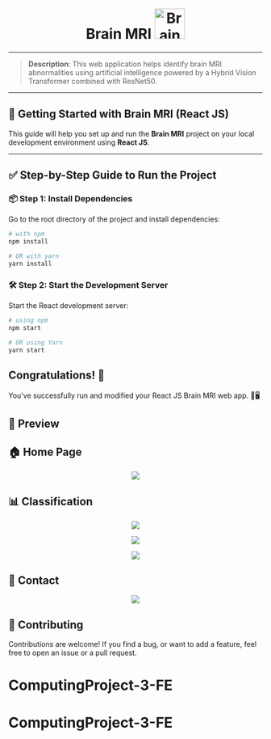 <h1 align="center">
  Brain MRI
  <img src="https://github.com/user-attachments/assets/7a3acb92-413a-42dd-b9e5-55a59dc6bd60" alt="Brain MRI Logo" width="60" />
</h1>

---

> **Description**: This web application helps identify brain MRI abnormalities using artificial intelligence powered by a Hybrid Vision Transformer combined with ResNet50.

---

## 🚀 Getting Started with Brain MRI (React JS)

This guide will help you set up and run the **Brain MRI** project on your local development environment using **React JS**.

---

## ✅ Step-by-Step Guide to Run the Project

### 📦 Step 1: Install Dependencies

Go to the root directory of the project and install dependencies:

```bash
# with npm
npm install

# OR with yarn
yarn install
```

### 🛠️ Step 2: Start the Development Server

Start the React development server:

```bash
# using npm
npm start

# OR using Yarn
yarn start
```

## Congratulations! :tada:

You've successfully run and modified your React JS Brain MRI web app. 🧠🖥️


## 🚀 Preview

<h2>🏠 Home Page</h2>
<p align="center">
  <img src="https://github.com/user-attachments/assets/a776f05d-9c96-4417-8a44-2c09c49ad53d">
</p>

<h2>📊 Classification</h2>
<p align="center">
  <img src="https://github.com/user-attachments/assets/7bfe0ed7-7a98-415a-aff4-cddd32442c20">
</p>
<p align="center">
  <img src="https://github.com/user-attachments/assets/c1b335b3-d775-4e14-841a-68a5ec803735">
</p>
<p align="center">
  <img src="https://github.com/user-attachments/assets/d50bf52a-a745-4a63-9264-4290cdff28ca">
</p>


<h2>📧 Contact</h2>
<p align="center">
  <img src="https://github.com/user-attachments/assets/9477484a-99e8-4c74-97e3-a7cfd818c990">
</p>

## 🙌 Contributing

Contributions are welcome! If you find a bug, or want to add a feature, feel free to open an issue or a pull request.
# ComputingProject-3-FE
# ComputingProject-3-FE
